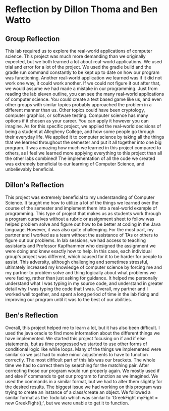 # Reflection by Dillon Thoma and Ben Watto

## Group Reflection

This lab required us to explore the real-world applications of computer science.
This project was much more demanding than we originally expected, but we both learned
a lot about real-world applications. We used trial and error for a lot of the project.
We used the gradle build and the gradle run command constantly to be kept up to date
on how our program was functioning. Another real-world application we learned was
if it did not work one way, it could work another. If we could not figure it out
after that, we would assume we had made a mistake in our programming. Just from
reading the lab eleven outline, you can see the many real-world applications of
computer science. You could create a text based game like us, and even other groups
with similar topics probably approached the problem in a different manner than us.
Other topics could have been cryptology, computer graphics, or software testing.
Computer science has many options if it chosen as your career. You can apply it
however you can imagine. As for this specific project, we applied the real-world
decisions of being a student at Allegheny College, and how some people go through
their everyday life. We applied it to computer science by taking all the things
that we learned throughout the semester and put it all together into one big program.
It was amazing how much we learned in this project compared to others, as I feel
we learned more applying everything to this project than all the other labs combined!
The implementation of all the code we created was extremely beneficial to our learning
of Computer Science, and unbelievably beneficial.

## Dillon's Reflection

This project was extremely beneficial to my understanding of Computer Science.
It taught me how to utilize a lot of the things we learned over the course of the
semester and implement them into a real-world example of programming. This type
of project that makes us as students work through a program ourselves without a
rubric or assignment sheet to follow was helped problem solve and figure out how
to be better at coding in the Java language. However, it was also quite challenging.
For the most part, my partner and I worked as a team without the assistance of
TAs or others to figure out our problems. In lab sessions, we had access to teaching
assistants and Professor Kapfhammer who designed the assignment we were doing and
knew exactly how to help. In this case, each individual group's project was different,
which caused for it to be harder for people to assist. This adversity, although
challenging and sometimes stressful, ultimately increased my knowledge of computer
science by forcing me and my partner to problem solve and thing logically about
what problems we were facing, rather than just asking for guidance. It helped me
personally understand what I was typing in my source code, and understand
in greater detail why I was typing the code that I was. Overall, my partner and I
worked well together, and spent a long period of time in the lab fixing and
improving our program until it was to the best of our abilities.

## Ben's Reflection

Overall, this project helped me to learn a lot, but it has also been difficult.
I used the java oracle to find more information about the different things we have
implemented. We started this project focusing on if and if else statements, but
as time progressed we started to use other forms of conditional logic like while
loops. Many of the things we implemented were similar so we just had to make minor
adjustments to have to function correctly. The most difficult part of this lab was
our brackets. The whole time we had to correct them by searching for the matching
pair. After correcting those our program would run properly again. We mostly
used if and else if commands to get our program to function as we imagined. We
used the commands in a similar format, but we had to alter them slightly for
the desired results. The biggest issue we had working on this program was trying
to create an instance of a class/create an object. We followed a similar format as
the Todo lab which was similar to 'GreekFight myFight = new GreekFight();', but
we were unable to get it to function.
